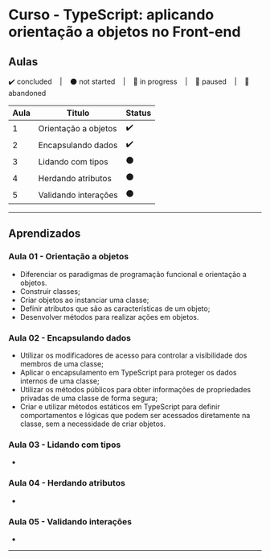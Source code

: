 # Curso - TypeScript: aplicando orientação a objetos no Front-end

## Aulas
<p>
  ✔️ concluded &nbsp;&nbsp;&nbsp;|&nbsp;&nbsp;&nbsp;
  ⚫ not started &nbsp;&nbsp;&nbsp;|&nbsp;&nbsp;&nbsp;
  🔵 in progress &nbsp;&nbsp;&nbsp;|&nbsp;&nbsp;&nbsp;
  🔶 paused &nbsp;&nbsp;&nbsp;|&nbsp;&nbsp;&nbsp;
  🔴 abandoned 
</p>

| Aula | Titulo | Status |
| --- | --- | --- |
| 1 | Orientação a objetos | ✔️ |
| 2 | Encapsulando dados | ✔️ |
| 3 | Lidando com tipos | ⚫ |
| 4 | Herdando atributos | ⚫ |
| 5 | Validando interações | ⚫ |

---

## Aprendizados

### Aula 01 - Orientação a objetos
<ul>
  <li>Diferenciar os paradigmas de programação funcional e orientação a objetos.</li>
  <li>Construir classes;</li>
  <li>Criar objetos ao instanciar uma classe;</li>
  <li>Definir atributos que são as características de um objeto;</li>
  <li>Desenvolver métodos para realizar ações em objetos.</li>
</ul>

### Aula 02 - Encapsulando dados
<ul>
  <li>Utilizar os modificadores de acesso para controlar a visibilidade dos membros de uma classe;</li>
  <li>Aplicar o encapsulamento em TypeScript para proteger os dados internos de uma classe;</li>
  <li>Utilizar os métodos públicos para obter informações de propriedades privadas de uma classe de forma segura;</li>
  <li>Criar e utilizar métodos estáticos em TypeScript para definir comportamentos e lógicas que podem ser acessados diretamente na classe, sem a necessidade de criar objetos.</li>
</ul>

### Aula 03 - Lidando com tipos
<ul>
  <li></li>
</ul>

### Aula 04 - Herdando atributos
<ul>
  <li></li>
</ul>

### Aula 05 - Validando interações
<ul>
  <li></li>
</ul>

---

<!-- ## 🎯 Projeto desenvolvido
Este é o screenshot do projeto que foi desenvolvido durante o curso:

<p align="center">
  <img alt="Miniatura da imagem do projeto"src="../../.github/preview-olaMundo.png">
</p> -->